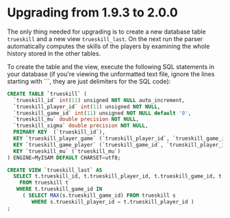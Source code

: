 Upgrading from 1.9.3 to 2.0.0
=============================

The only thing needed for upgrading is to create a new database table `trueskill` and a new view `trueskill_last`. On the next run the parser automatically computes the skills of the players by examining the whole history stored in the other tables.

To create the table and the view, execute the following SQL statements in your database (if you're viewing the unformatted text file, ignore the lines starting with \`\`\`, they are just delimiters for the SQL code):

```sql
CREATE TABLE `trueskill` (
  `trueskill_id` int(11) unsigned NOT NULL auto_increment,
  `trueskill_player_id` int(11) unsigned NOT NULL,
  `trueskill_game_id` int(11) unsigned NOT NULL default '0',
  `trueskill_mu` double precision NOT NULL,
  `trueskill_sigma` double precision NOT NULL,
  PRIMARY KEY  (`trueskill_id`),
  KEY `trueskill_player_game` (`trueskill_player_id`, `trueskill_game_id`),
  KEY `trueskill_game_player` (`trueskill_game_id`, `trueskill_player_id`),
  KEY `trueskill_mu` (`trueskill_mu`)
) ENGINE=MyISAM DEFAULT CHARSET=utf8;

CREATE VIEW `trueskill_last` AS
  SELECT t.trueskill_id, t.trueskill_player_id, t.trueskill_game_id, t.trueskill_mu, t.trueskill_sigma
    FROM trueskill t
   WHERE t.trueskill_game_id IN
     ( SELECT MAX(s.trueskill_game_id) FROM trueskill s
        WHERE s.trueskill_player_id = t.trueskill_player_id )
;
```
